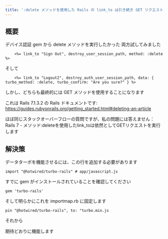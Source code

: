 ```yaml
---
title: ':delete メソッドを使用した Rails の link_to は引き続き GET リクエストを実行します「Rails 7.1.3.2」[クローズ済み]'
---
```


## 概要
デバイス認証 gem から delete メソッドを実行したかった
両方試してみました

```
    <%= link_to "Sign Out", destroy_user_session_path, method: :delete %>

```
そして

```
    <%= link_to "Logout2", destroy_auth_user_session_path, data: { turbo_method: :delete, turbo_confirm: "Are you sure?" } %>

```
しかし、どちらも最終的には GET メソッドを使用することになります

これは Rails 7.1.3.2 の Rails ドキュメントです: https://guides.rubyonrails.org/getting_started.html#deleting-an-article



ほぼ同じスタックオーバーフローの質問ですが、私の問題には答えません：Rails 7 - メソッド:deleteを使用したlink_toは依然としてGETリクエストを実行します

## 解決策
データターボを機能させるには、この行を追加する必要があります

```
import "@hotwired/turbo-rails" # app/javascript.js

```
すでに gem がインストールされていることを確認してください

```
gem 'turbo-rails'

```
そして明らかにこれを importmap.rb に固定します

```
pin "@hotwired/turbo-rails", to: "turbo.min.js

```
それから

期待どおりに機能します

